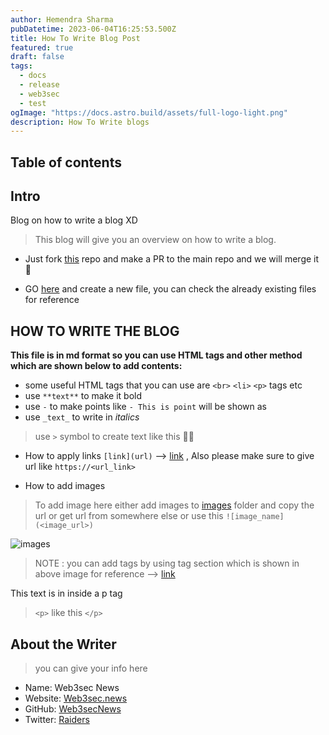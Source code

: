 ```yaml
---
author: Hemendra Sharma
pubDatetime: 2023-06-04T16:25:53.500Z
title: How To Write Blog Post
featured: true
draft: false
tags:
  - docs
  - release
  - web3sec
  - test
ogImage: "https://docs.astro.build/assets/full-logo-light.png"
description: How To Write blogs
---
```


## Table of contents

## Intro

Blog on how to write a blog XD

> This blog will give you an overview on how to write a blog.

- Just fork [this](https://github.com/Web3secNews/blog) repo and make a PR to the main repo and we will merge it 🚀

- GO [here](https://github.com/Web3secNews/blog/tree/main/src/content/blog) and create a new file, you can check the already existing files for reference

## HOW TO WRITE THE BLOG

**This file is in md format so you can use HTML tags and other method which are shown below to add contents:**

- some useful HTML tags that you can use are `<br>` `<li>` `<p>` tags etc
- use `**text**` to make it bold
- use `-` to make points like `- This is point` will be shown as
- use `_text_` to write in _italics_

> use `>` symbol to create text like this 👍🏻

- How to apply links `[link](url)` --> [link](https://web3sec.news) , Also please make sure to give url like `https://<url_link>`

- How to add images


> To add image here either add images to [images](https://github.com/Web3secNews/blog/public/media/test.png) folder and copy the url or get url from somewhere else or use this `![image_name](<image_url>)`


![images](https://github.com/Web3secNews/blog/blob/main/public/media/test-blog.png?raw=true)

> NOTE : you can add tags by using tag section which is shown in above image for reference --> [link](https://github.com/Web3secNews/blog/blob/main/src/content/blog/test-new-blog.md)

<p> This text is in inside a p tag </p>

> `<p>` like this `</p>`

## About the Writer

> you can give your info here

- Name: Web3sec News
- Website: [Web3sec.news](https://web3sec.news/)
- GitHub: [Web3secNews](https://github.com/Web3secNews/blog)
- Twitter: [Raiders](https://twitter.com/__Raiders)
